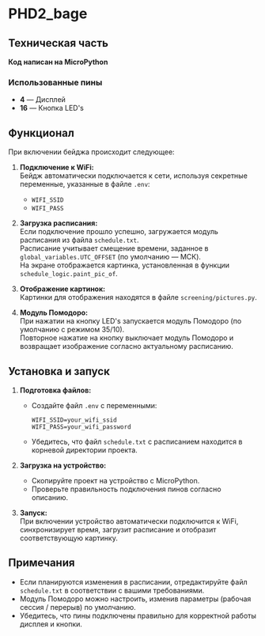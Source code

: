 # PHD2_bage

## Техническая часть

**Код написан на MicroPython**

### Использованные пины
- **4** — Дисплей
- **16** — Кнопка LED's

## Функционал

При включении бейджа происходит следующее:

1. **Подключение к WiFi:**  
   Бейдж автоматически подключается к сети, используя секретные переменные, указанные в файле `.env`:
   - `WIFI_SSID`
   - `WIFI_PASS`

2. **Загрузка расписания:**  
   Если подключение прошло успешно, загружается модуль расписания из файла `schedule.txt`.  
   Расписание учитывает смещение времени, заданное в `global_variables.UTC_OFFSET` (по умолчанию — МСК).  
   На экране отображается картинка, установленная в функции `schedule_logic.paint_pic_of`.

3. **Отображение картинок:**  
   Картинки для отображения находятся в файле `screening/pictures.py`.

4. **Модуль Помодоро:**  
   При нажатии на кнопку LED's запускается модуль Помодоро (по умолчанию с режимом 35/10).  
   Повторное нажатие на кнопку выключает модуль Помодоро и возвращает изображение согласно актуальному расписанию.

## Установка и запуск

1. **Подготовка файлов:**  
   - Создайте файл `.env` с переменными:
     ```env
     WIFI_SSID=your_wifi_ssid
     WIFI_PASS=your_wifi_password
     ```
   - Убедитесь, что файл `schedule.txt` с расписанием находится в корневой директории проекта.

2. **Загрузка на устройство:**  
   - Скопируйте проект на устройство с MicroPython.
   - Проверьте правильность подключения пинов согласно описанию.

3. **Запуск:**  
   При включении устройство автоматически подключится к WiFi, синхронизирует время, загрузит расписание и отобразит соответствующую картинку.

## Примечания

- Если планируются изменения в расписании, отредактируйте файл `schedule.txt` в соответствии с вашими требованиями.
- Модуль Помодоро можно настроить, изменив параметры (рабочая сессия / перерыв) по умолчанию.
- Убедитесь, что пины подключены правильно для корректной работы дисплея и кнопки.
